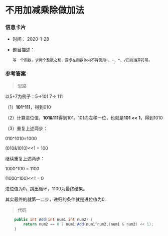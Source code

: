 # 不用加减乘除做加法 

### 信息卡片 

- 时间： 2020-1-28

- 题目描述：

  ```
  写一个函数，求两个整数之和，要求在函数体内不得使用+、-、*、/四则运算符号。
  ```

    

### 参考答案

> 思路

以5+7为例子：5->101		7-> 111

（1）**101^111**，得到010

（2）计算进位值，**101&111**得到101。101向左移一位，也就是**101 << 1**，得到1010

（3）重复上述两步：

010^1010=1000

(010&1010)<<1 = 100

继续重复上述两步：

1000^100 = 1100

(1000^100)<<1 = 0

进位值为0，跳出循环，1100为最终结果。

其实最终的就第一二步，递归的条件就是进位值为0.






> 代码

```java
    public int Add(int num1,int num2) {
        return num2 == 0 ? num1:Add(num1^num2,(num1 & num2) << 1);
    }

```





